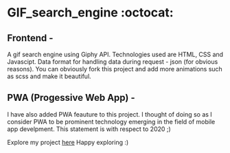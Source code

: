<h1>GIF_search_engine :octocat:</h1>
<h2> Frontend - </h2>
A gif search engine using Giphy API.
Technologies used are HTML, CSS and Javascipt. Data format for handling data during request - json (for obvious reasons).
You can obviously fork this project and add more animations such as scss and make it beautiful.

<h2> PWA (Progessive Web App) - </h2>
I have also added PWA feauture to this project. I thought of doing so as I consider PWA to be prominent technology emerging in the field of mobile app develpment. This statement is with respect to 2020 ;)

Explore my project [here](https://shrutitripathi162.github.io/GIF-SEARCH-ENGINE/)
Happy exploring  :) 
